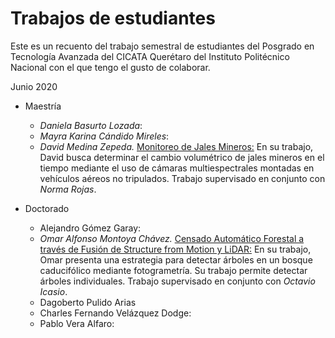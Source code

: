 
# Trabajos de estudiantes 

Este es un recuento del trabajo semestral de estudiantes del Posgrado en Tecnología Avanzada del CICATA Querétaro del Instituto Politécnico Nacional con el que tengo el gusto de colaborar. 

Junio 2020

* Maestría </br>
  * *Daniela Basurto Lozada*: </br>
  * *Mayra Karina Cándido Mireles*: </br>
  * *David Medina Zepeda.*  [Monitoreo de Jales Mineros:](https://youtu.be/wWUHoUSQT74) En su trabajo, David busca determinar el cambio volumétrico de jales mineros en el tiempo mediante el uso de cámaras multiespectrales montadas en vehículos aéreos no tripulados. Trabajo supervisado en conjunto con *Norma Rojas*.</br>

* Doctorado</br>
  * Alejandro Gómez Garay: </br>
  * *Omar Alfonso Montoya Chávez.*   [Censado Automático Forestal a través de Fusión de Structure from Motion y LiDAR:](https://drive.google.com/file/d/1fMPJczi4lddpnNQwI-atK4Ze7XoKjro6/view?usp=sharing) En su trabajo, Omar presenta una estrategia para detectar árboles en un bosque caducifólico mediante fotogrametría. Su trabajo permite detectar árboles individuales. Trabajo supervisado en conjunto con *Octavio Icasio*.</br>
  * Dagoberto Pulido Arias </br>
  * Charles Fernando Velázquez Dodge: </br>
  * Pablo Vera Alfaro: </br>

